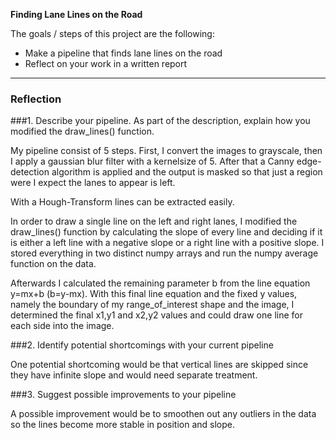 **Finding Lane Lines on the Road**

The goals / steps of this project are the following:
* Make a pipeline that finds lane lines on the road
* Reflect on your work in a written report

---

### Reflection

###1. Describe your pipeline. As part of the description, explain how you modified the draw_lines() function.

My pipeline consist of 5 steps. First, I convert the images to grayscale, then I apply a gaussian blur filter with a kernelsize of 5.
After that a Canny edge-detection algorithm is applied and the output is masked so that just a region were I expect the lanes to appear is left.

With a Hough-Transform lines can be extracted easily.

In order to draw a single line on the left and right lanes, I modified the draw_lines() function by calculating the slope of every line and deciding if it is either a left line with a negative slope or a right line with a positive slope. I stored everything in two distinct numpy arrays and run the numpy average function on the data.

Afterwards I calculated the remaining parameter b from the line equation y=mx+b (b=y-mx). With this final line equation and the fixed y values, namely the boundary of my range_of_interest shape and the image, I determined the final x1,y1 and x2,y2 values and could draw one line for each side into the image.


###2. Identify potential shortcomings with your current pipeline

One potential shortcoming would be that vertical lines are skipped since they have infinite slope and would need separate treatment.


###3. Suggest possible improvements to your pipeline

A possible improvement would be to smoothen out any outliers in the data so the lines become more stable in position and slope.
